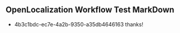 ## OpenLocalization Workflow Test MarkDown
* 4b3c1bdc-ec7e-4a2b-9350-a35db4646163 
thanks!<!--HONumber=Mar16_HO4-->
